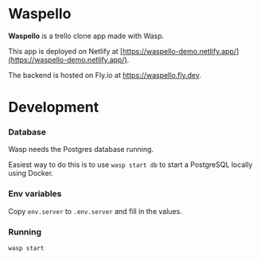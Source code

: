 Waspello
=========

**Waspello** is a trello clone app made with Wasp.

This app is deployed on Netlify at [https://waspello-demo.netlify.app/](https://waspello-demo.netlify.app/).

The backend is hosted on Fly.io at https://waspello.fly.dev.

# Development

### Database
Wasp needs the Postgres database running. 

Easiest way to do this is to use `wasp start db` to start a PostgreSQL locally using Docker.

### Env variables
Copy `env.server` to `.env.server` and fill in the values.

### Running

`wasp start`
